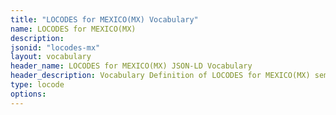 ```yaml
---
title: "LOCODES for MEXICO(MX) Vocabulary"
name: LOCODES for MEXICO(MX) 
description: 
jsonid: "locodes-mx"
layout: vocabulary
header_name: LOCODES for MEXICO(MX) JSON-LD Vocabulary
header_description: Vocabulary Definition of LOCODES for MEXICO(MX) semantics in HTML format. JSON-LD format is available at [locodes-mx.jsonld](/vocabulary/locodes-mx.jsonld)
type: locode
options:
---
```


